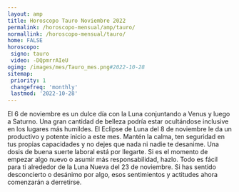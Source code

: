 ```yaml
---
layout: amp
title: Horoscopo Tauro Noviembre 2022 
permalink: /horoscopo-mensual/amp/tauro/
normallink: /horoscopo-mensual/tauro/
home: FALSE
horoscopo:
 signo: tauro
 video: -DQpmrrAIeU
ogimg: /images/mes/Tauro_mes.png#2022-10-28
sitemap:
 priority: 1
 changefreq: 'monthly'
 lastmod: '2022-10-28'
---
```



El 6 de noviembre es un dulce día con la Luna conjuntando a Venus y luego a Saturno. Una gran cantidad de belleza podría estar ocultándose inclusive en los lugares más humildes. El Eclipse de Luna del 8 de noviembre le da un productivo y potente inicio a este mes. Mantén la calma, ten seguridad en tus propias capacidades y no dejes que nada ni nadie te desanime. Una dosis de buena suerte laboral está por llegarte. Si es el momento de empezar algo nuevo o asumir más responsabilidad, hazlo. Todo es fácil para ti alrededor de la Luna Nueva del 23 de noviembre. Si has sentido desconcierto o desánimo por algo, esos sentimientos y actitudes ahora comenzarán a derretirse.